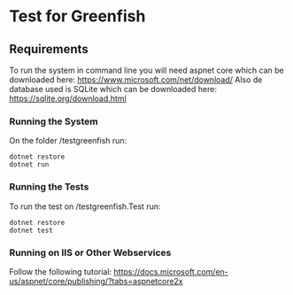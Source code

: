 # Test for Greenfish

## Requirements
To run the system in command line you will need aspnet core which can be downloaded here:
https://www.microsoft.com/net/download/
Also de database used is SQLite which can be downloaded here:
https://sqlite.org/download.html 

### Running the System
On the folder /testgreenfish run:
```
dotnet restore
dotnet run
```
### Running the Tests
To run the test on /testgreenfish.Test run:
```
dotnet restore
dotnet test
```
### Running on IIS or Other Webservices
Follow the following tutorial:
https://docs.microsoft.com/en-us/aspnet/core/publishing/?tabs=aspnetcore2x
